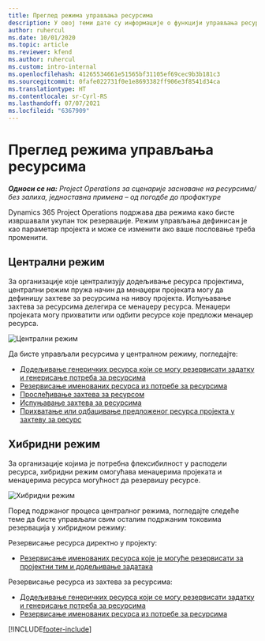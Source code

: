 ```yaml
---
title: Преглед режима управљања ресурсима
description: У овој теми дате су информације о функцији управљања ресурсима у услузи Dynamics 365 Project Operations.
author: ruhercul
ms.date: 10/01/2020
ms.topic: article
ms.reviewer: kfend
ms.author: ruhercul
ms.custom: intro-internal
ms.openlocfilehash: 41265534661e51565bf31105ef69cec9b3b181c3
ms.sourcegitcommit: 0fafe022731f0e1e8693382ff906e3f8541d34ca
ms.translationtype: HT
ms.contentlocale: sr-Cyrl-RS
ms.lasthandoff: 07/07/2021
ms.locfileid: "6367909"
---
```

# <a name="resource-management-modes-overview"></a>Преглед режима управљања ресурсима

_**Односи се на:** Project Operations за сценарије засноване на ресурсима/без залиха, једноставна примена – од погодбе до профактуре_


Dynamics 365 Project Operations подржава два режима како бисте извршавали укупан ток резервације. Режим управљања дефинисан је као параметар пројекта и може се изменити ако ваше пословање треба променити.    

## <a name="central-mode"></a>Централни режим
За организације које централизују додељивање ресурса пројектима, централни режим пружа начин да менаџери пројеката могу да дефинишу захтеве за ресурсима на нивоу пројекта. Испуњавање захтева за ресурсима делегира се менаџеру ресурса. Менаџери пројеката могу прихватити или одбити ресурсе које предложи менаџер ресурса.

![Централни режим](./media/resource-management-central.png)

Да бисте управљали ресурсима у централном режиму, погледајте:

- [Додељивање генеричких ресурса који се могу резервисати задатку и генерисање потреба за ресурсима](/dynamics365/project-service/assign-generic-bookable-resource)
- [Резервисање именованих ресурса из потребе за ресурсима](/dynamics365/project-service/book-named-resource)
- [Прослеђивање захтева за ресурсом](/dynamics365/project-service/submit-resource-request)
- [Испуњавање захтева за ресурсима](/dynamics365/project-service/resource-management-fulfill-requests)
- [Прихватање или одбацивање предложеног ресурса пројекта у захтеву за ресурс](/dynamics365/project-service/accept-reject-proposed-resource)

## <a name="hybrid-mode"></a>Хибридни режим
За организације којима је потребна флексибилност у расподели ресурса, хибридни режим омогућава менаџерима пројеката и менаџерима ресурса могућност да резервишу ресурсе.

![Хибридни режим](./media/resource-management-hybrid.png)

Поред подржаног процеса централног режима, погледајте следеће теме да бисте управљали свим осталим подржаним токовима резервација у хибридном режиму:

Резервисање ресурса директно у пројекту:
- [Резервисање именованих ресурса које је могуће резервисати за пројектни тим и додељивање задатака](/dynamics365/project-service/assign-named-bookable-resource)

Резервисање ресурса из захтева за ресурсима:
- [Додељивање генеричких ресурса који се могу резервисати задатку и генерисање потреба за ресурсима](/dynamics365/project-service/assign-generic-bookable-resource)
- [Резервисање именованих ресурса из потребе за ресурсима](/dynamics365/project-service/book-named-resource)


[!INCLUDE[footer-include](../includes/footer-banner.md)]